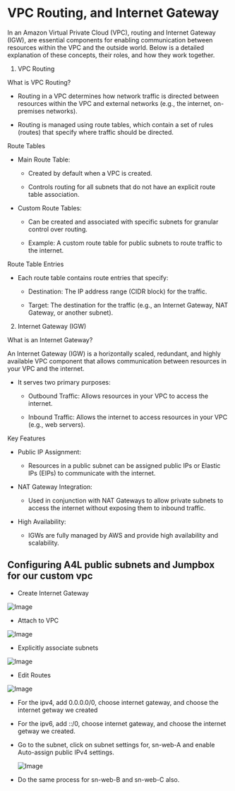# VPC Routing, and Internet Gateway

In an Amazon Virtual Private Cloud (VPC), routing and Internet Gateway (IGW), are essential components for enabling communication between resources within the VPC and the outside world. Below is a detailed explanation of these concepts, their roles, and how they work together.

1. VPC Routing

What is VPC Routing?

- Routing in a VPC determines how network traffic is directed between resources within the VPC and external networks (e.g., the internet, on-premises networks).

- Routing is managed using route tables, which contain a set of rules (routes) that specify where traffic should be directed.

Route Tables

- Main Route Table:

    - Created by default when a VPC is created.
    
    - Controls routing for all subnets that do not have an explicit route table association.

- Custom Route Tables:

    - Can be created and associated with specific subnets for granular control over routing.
    
    - Example: A custom route table for public subnets to route traffic to the internet.


Route Table Entries

- Each route table contains route entries that specify:

  - Destination: The IP address range (CIDR block) for the traffic.
  
  - Target: The destination for the traffic (e.g., an Internet Gateway, NAT Gateway, or another subnet).


2. Internet Gateway (IGW)

What is an Internet Gateway?

An Internet Gateway (IGW) is a horizontally scaled, redundant, and highly available VPC component that allows communication between resources in your VPC and the internet.

- It serves two primary purposes:

  - Outbound Traffic: Allows resources in your VPC to access the internet.
  
  - Inbound Traffic: Allows the internet to access resources in your VPC (e.g., web servers).

Key Features

- Public IP Assignment:

  - Resources in a public subnet can be assigned public IPs or Elastic IPs (EIPs) to communicate with the internet.

- NAT Gateway Integration:

  - Used in conjunction with NAT Gateways to allow private subnets to access the internet without exposing them to inbound traffic.

- High Availability:

  - IGWs are fully managed by AWS and provide high availability and scalability.



## Configuring A4L public subnets and Jumpbox for our custom vpc 

- Create Internet Gateway

![Image](https://github.com/user-attachments/assets/f4de6ffa-8d11-4732-9bfd-45e11fac3504)

- Attach to VPC

![Image](https://github.com/user-attachments/assets/d37550a8-a1d4-4fbe-84d4-8486aaca9f28)

- Explicitly associate subnets

![Image](https://github.com/user-attachments/assets/6e68feae-4b35-4476-b9a5-419179d379de)

- Edit Routes

![Image](https://github.com/user-attachments/assets/9ebe5a60-fec3-4af0-ad31-e89936a4c8ad)
  
- For the ipv4, add 0.0.0.0/0, choose internet gateway, and choose the internet getway we created

- For the ipv6, add ::/0, choose internet gateway, and choose the internet getway we created.

- Go to the subnet, click on subnet settings for, sn-web-A and enable Auto-assign public IPv4 settings.

  ![Image](https://github.com/user-attachments/assets/0e6801bb-ed4b-4c1d-ac2f-0eb41d9b0c3b)

- Do the same process for sn-web-B and sn-web-C also. 



